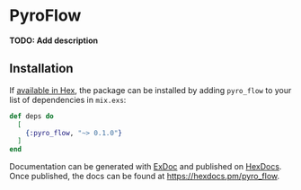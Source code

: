 # PyroFlow

**TODO: Add description**

## Installation

If [available in Hex](https://hex.pm/docs/publish), the package can be installed
by adding `pyro_flow` to your list of dependencies in `mix.exs`:

```elixir
def deps do
  [
    {:pyro_flow, "~> 0.1.0"}
  ]
end
```

Documentation can be generated with [ExDoc](https://github.com/elixir-lang/ex_doc)
and published on [HexDocs](https://hexdocs.pm). Once published, the docs can
be found at <https://hexdocs.pm/pyro_flow>.

